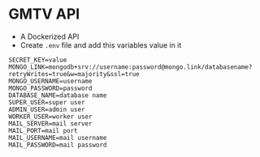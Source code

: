 # GMTV API
- A Dockerized API
- Create `.env` file and add this variables value in it
```
SECRET_KEY=value
MONGO_LINK=mongodb+srv://username:password@mongo.link/databasename?retryWrites=true&w=majority&ssl=true
MONGO_USERNAME=username
MONGO_PASSWORD=password
DATABASE_NAME=database name
SUPER_USER=super user
ADMIN_USER=admin user
WORKER_USER=worker user
MAIL_SERVER=mail server
MAIL_PORT=mail port
MAIL_USERNAME=mail username
MAIL_PASSWORD=mail password
```